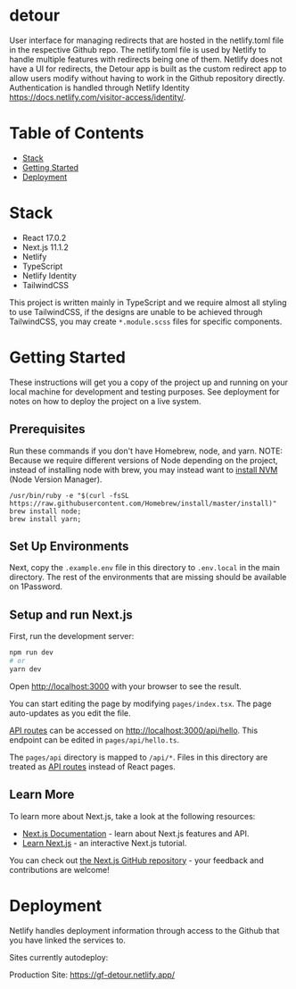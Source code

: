 # detour

User interface for managing redirects that are hosted in the netlify.toml file in the respective Github repo. The netlify.toml file is used by Netlify to handle multiple features with redirects being one of them. Netlify does not have a UI for redirects, the Detour app is built as the custom redirect app to allow users modify without having to work in the Github repository directly. Authentication is handled through Netlify Identity https://docs.netlify.com/visitor-access/identity/.

# Table of Contents

- [Stack](#stack)
- [Getting Started](#getting-started)
- [Deployment](#deployment)

# Stack <a name="stack"></a>

- React 17.0.2
- Next.js 11.1.2
- Netlify
- TypeScript
- Netlify Identity
- TailwindCSS

This project is written mainly in TypeScript and we require almost all styling to use TailwindCSS, if the designs are unable to be achieved through TailwindCSS, you may create `*.module.scss` files for specific components.

# Getting Started<a name="getting-started"></a>

These instructions will get you a copy of the project up and running on your local machine for development and testing purposes. See deployment for notes on how to deploy the project on a live system.

## **Prerequisites**

Run these commands if you don't have Homebrew, node, and yarn.
NOTE: Because we require different versions of Node depending on the project, instead of installing node with brew, you may instead want to [install NVM](https://tecadmin.net/install-nvm-macos-with-homebrew/) (Node Version Manager).

```
/usr/bin/ruby -e "$(curl -fsSL https://raw.githubusercontent.com/Homebrew/install/master/install)"
brew install node;
brew install yarn;
```

## **Set Up Environments**

Next, copy the `.example.env` file in this directory to `.env.local` in the main directory. The rest of the environments that are missing should be available on 1Password.


## Setup and run Next.js

First, run the development server:

```bash
npm run dev
# or
yarn dev
```

Open [http://localhost:3000](http://localhost:3000) with your browser to see the result.

You can start editing the page by modifying `pages/index.tsx`. The page auto-updates as you edit the file.

[API routes](https://nextjs.org/docs/api-routes/introduction) can be accessed on [http://localhost:3000/api/hello](http://localhost:3000/api/hello). This endpoint can be edited in `pages/api/hello.ts`.

The `pages/api` directory is mapped to `/api/*`. Files in this directory are treated as [API routes](https://nextjs.org/docs/api-routes/introduction) instead of React pages.

## Learn More

To learn more about Next.js, take a look at the following resources:

- [Next.js Documentation](https://nextjs.org/docs) - learn about Next.js features and API.
- [Learn Next.js](https://nextjs.org/learn) - an interactive Next.js tutorial.

You can check out [the Next.js GitHub repository](https://github.com/vercel/next.js/) - your feedback and contributions are welcome!

# Deployment <a name="deployment"></a>

Netlify handles deployment information through access to the Github that you have linked the services to.

Sites currently autodeploy:

Production Site: https://gf-detour.netlify.app/
